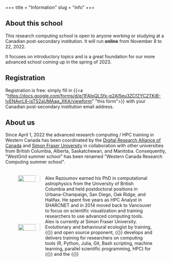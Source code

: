 +++
title = "Information"
slug = "info"
+++

## About this school

This research computing school is open to anyone working or studying at a Canadian post-secondary institution. It will run **online** from November 8 to 22, 2022.

It focuses on introductory topics and is a great foundation for our more advanced school coming up in the spring of 2023.

## Registration

Registration is free: simply fill in {{<a "https://docs.google.com/forms/d/e/1FAIpQLSfx-q2AI5eu3ZCfZYC2TKiB-IvENAvrL6-isTS2aUMAaq_XKA/viewform" "this form">}} with your Canadian post-secondary institution email address.

## About us

Since April 1, 2022 the advanced research computing / HPC training in Western Canada has been coordinated by the
[Digital Research Alliance of Canada](https://alliancecan.ca) and [Simon Fraser University](https://www.sfu.ca/) in collaboration with other
universities from British Columbia, Alberta, Saskatchewan, and Manitoba. Consequently, "WestGrid summer school" has been renamed
"Western Canada Research Computing summer school".

<figure style="display: table">
  <div class="row" style="padding: 20px 0px">
	<div style="float: left; width: 20%">
      <div align="left">
	<img src="/img/alex.jpg" width="80%" style="box-shadow: 0.5px 0.2px 3px #b3b3b3">
      </div>
    </div>
    <div style="float: left; width: 80%">
      <div align="left">
	Alex Razoumov earned his PhD in computational astrophysics from the University of British Columbia and held
	postdoctoral positions in Urbana-Champaign, San Diego, Oak Ridge, and Halifax. He spent five years as HPC
	Analyst in SHARCNET and in 2014 moved back to Vancouver to focus on scientific visualization and training
	researchers to use advanced computing tools. Alex is currently at Simon Fraser University.
      </div>
    </div>
  </div>
  <div class="row" style="padding: 20px 0px">
    <div style="float: left; width: 20%; border-radius: 0px">
      <div align="left">
	<img src="/img/mh.jpg" width="80%" style="box-shadow: 0.5px 0.2px 3px #b3b3b3">
      </div>
    </div>
    <div style="float: left; width: 80%">
      <div align="left">
        Evolutionary and behavioural ecologist by training, {{<a "https://carpentries.org/" "Software/Data Carpentry instructor,">}} and open source proponent, {{<a "https://www.sfu.ca/~msb2/" "Marie-Hélène Burle">}} develops and delivers training for researchers on computing tools (R, Python, Julia, Git, Bash scripting, machine learning, parallel scientific programming, HPC) for {{<a "https://www.sfu.ca/" "Simon Fraser University">}} and the {{<a "https://alliancecan.ca/" "Digital Research Alliance of Canada.">}}
	  </div>
	</div>
  </div>
</figure>
